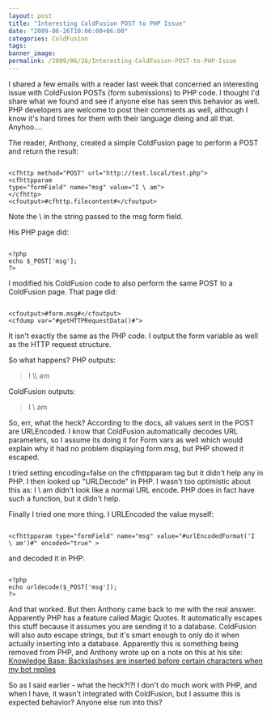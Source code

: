 ```yaml
---
layout: post
title: "Interesting ColdFusion POST to PHP Issue"
date: "2009-06-26T10:06:00+06:00"
categories: ColdFusion 
tags: 
banner_image: 
permalink: /2009/06/26/Interesting-ColdFusion-POST-to-PHP-Issue
---
```


I shared a few emails with a reader last week that concerned an interesting issue with ColdFusion POSTs (form submissions) to PHP code. I thought I'd share what we found and see if anyone else has seen this behavior as well. PHP developers are welcome to post their comments as well, although I know it's hard times for them with their language dieing and all that. Anyhoo....


The reader, Anthony, created a simple ColdFusion page to perform a POST and return the result:
<!--more-->
<code>
&lt;cfhttp method="POST" url="http://test.local/test.php"&gt;
&lt;cfhttpparam
type="formField" name="msg" value="I \ am"&gt;
&lt;/cfhttp&gt;
&lt;cfoutput&gt;#cfhttp.filecontent#&lt;/cfoutput&gt;
</code>

Note the \ in the string passed to the msg form field.

His PHP page did:

<code>
&lt;?php
echo $_POST['msg'];
?&gt;
</code>

I modified his ColdFusion code to also perform the same POST to a ColdFusion page. That page did:

<code>
&lt;cfoutput&gt;#form.msg#&lt;/cfoutput&gt;
&lt;cfdump var="#getHTTPRequestData()#"&gt;</code>

It isn't exactly the same as the PHP code. I output the form variable as well as the HTTP request structure.

So what happens? PHP outputs:

<blockquote><p>
I \\ am
</p></blockquote>

ColdFusion outputs:

<blockquote><p>
I \ am
</p></blockquote>

So, err, what the heck? According to the docs, all values sent in the POST are URLEncoded. I know that ColdFusion automatically decodes URL parameters, so I assume its doing it for Form vars as well which would explain why it had no problem displaying form.msg, but PHP showed it escaped. 

I tried setting encoding=false on the cfhttpparam tag but it didn't help any in PHP. I then looked up "URLDecode" in PHP. I wasn't too optimistic about this as: I \\ am didn't look like a normal URL encode. PHP does in fact have such a function, but it didn't help.

Finally I tried one more thing. I URLEncoded the value myself:

<code>
&lt;cfhttpparam type="formField" name="msg" value="#urlEncodedFormat('I
\ am')#" encoded="true" &gt;
</code>

and decoded it in PHP:

<code>
&lt;?php
echo urldecode($_POST['msg']);
?&gt;
</code>

And that worked. But then Anthony came back to me with the real answer. Apparently PHP has a feature called Magic Quotes. It automatically escapes this stuff because it assumes you are sending it to a database. ColdFusion will also auto escape strings, but it's smart enough to only do it when actually inserting into a database. Apparently this is something being removed from PHP, and Anthony wrote up on a note on this at his site: <a href="http://imified.tenderapp.com/faqs/building-imified-bots/backslashses-are-inserted-before-certain-characters-when-my-bot-replies">Knowledge Base: Backslashses are inserted before certain characters when my bot replies</a>

So as I said earlier - what the heck?!?! I don't do much work with PHP, and when I have, it wasn't integrated with ColdFusion, but I assume this is expected behavior? Anyone else run into this?